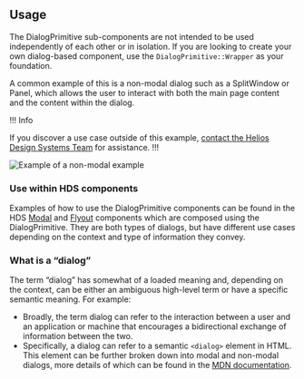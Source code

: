 ## Usage

The DialogPrimitive sub-components are not intended to be used independently of each other or in isolation. If you are looking to create your own dialog-based component, use the `DialogPrimitive::Wrapper` as your foundation.

A common example of this is a non-modal dialog such as a SplitWindow or Panel, which allows the user to interact with both the main page content and the content within the dialog.

!!! Info

If you discover a use case outside of this example, [contact the Helios Design Systems Team](/about/support) for assistance.
!!!

![Example of a non-modal example](/assets/components/dialog-primitives/dialog-primitive-non-modal-example.png)

### Use within HDS components

Examples of how to use the DialogPrimitive components can be found in the HDS [Modal](/components/modal) and [Flyout](/components/flyout) components which are composed using the DialogPrimitive. They are both types of dialogs, but have different use cases depending on the context and type of information they convey.

### What is a “dialog”

The term “dialog” has somewhat of a loaded meaning and, depending on the context, can be either an ambiguous high-level term or have a specific semantic meaning. For example:

- Broadly, the term dialog can refer to the interaction between a user and an application or machine that encourages a bidirectional exchange of information between the two.
- Specifically, a dialog can refer to a semantic `<dialog>` element in HTML. This element can be further broken down into modal and non-modal dialogs, more details of which can be found in the [MDN documentation](https://developer.mozilla.org/en-US/docs/Web/HTML/Element/dialog).